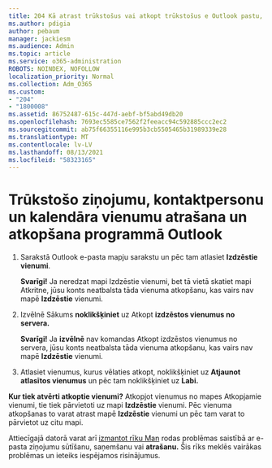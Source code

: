 ```yaml
---
title: 204 Kā atrast trūkstošus vai atkopt trūkstošus e Outlook pastu, kalendāru vai kontaktpersonas
ms.author: pdigia
author: pebaum
manager: jackiesm
ms.audience: Admin
ms.topic: article
ms.service: o365-administration
ROBOTS: NOINDEX, NOFOLLOW
localization_priority: Normal
ms.collection: Adm_O365
ms.custom:
- "204"
- "1800008"
ms.assetid: 86752487-615c-447d-aebf-bf5abd49db20
ms.openlocfilehash: 7693ec5585ce7562f2feeacc94c592885ccc2ec2
ms.sourcegitcommit: ab75f66355116e995b3cb5505465b31989339e28
ms.translationtype: MT
ms.contentlocale: lv-LV
ms.lasthandoff: 08/13/2021
ms.locfileid: "58323165"
---
```

# <a name="how-to-find-and-recover-missing-messages-contacts-or-calendar-items-in-outlook"></a>Trūkstošo ziņojumu, kontaktpersonu un kalendāra vienumu atrašana un atkopšana programmā Outlook

1. Sarakstā Outlook e-pasta mapju sarakstu un pēc tam atlasiet **Izdzēstie vienumi**. 

    **Svarīgi!** Ja neredzat mapi  Izdzēstie vienumi, bet  tā vietā skatiet mapi Atkritne, jūsu konts neatbalsta tāda vienuma atkopšanu, kas vairs nav mapē **Izdzēstie** vienumi.

2. Izvēlnē Sākums **noklikšķiniet** uz Atkopt **izdzēstos vienumus no servera.** 

    **Svarīgi!** Ja **izvēlnē** nav komandas Atkopt izdzēstos vienumus no servera, jūsu konts neatbalsta tāda vienuma atkopšanu, kas vairs nav mapē **Izdzēstie** vienumi.

3. Atlasiet vienumus, kurus vēlaties atkopt, noklikšķiniet uz **Atjaunot atlasītos vienumus** un pēc tam noklikšķiniet uz **Labi.**

**Kur tiek atvērti atkoptie vienumi?** Atkopjot vienumus no mapes Atkopjamie vienumi, tie tiek pārvietoti uz mapi **Izdzēstie** vienumi. Pēc vienuma atkopšanas to varat atrast mapē **Izdzēstie** vienumi un pēc tam varat to pārvietot uz citu mapi.

Attiecīgajā datorā varat arī [izmantot rīku Man](https://aka.ms/SaRA-OutlookSendReceive) rodas problēmas saistībā ar e-pasta ziņojumu sūtīšanu, saņemšanu vai **atrašanu.** Šis rīks meklēs vairākas problēmas un ieteiks iespējamos risinājumus.
